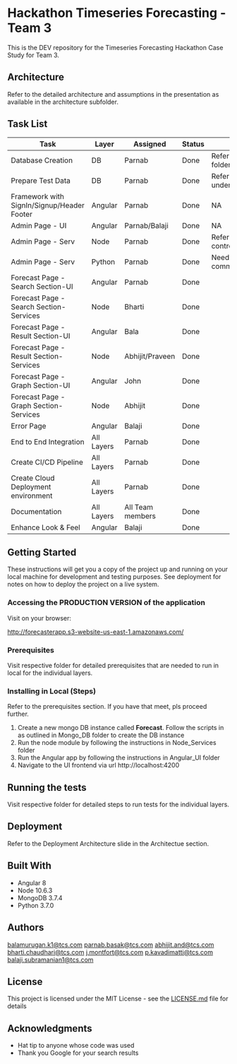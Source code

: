 # Hackathon Timeseries Forecasting - Team 3

This is the DEV repository for the Timeseries Forecasting Hackathon Case Study for Team 3.

## Architecture

Refer to the detailed architecture and assumptions in the presentation as available in the architecture subfolder.

## Task List

| Task |	Layer |	Assigned | Status | Comments |
| --- | --- | --- | --- | --- |
|Database Creation|	DB| Parnab | Done | Refer to the Mongo_DB folder|	
|Prepare Test Data|	DB| Parnab | Done | Refer to samples subfolder under Mongo_DB folder|
|Framework with SignIn/Signup/Header Footer|	Angular|	Parnab| Done | NA |
|Admin Page - UI|	Angular|	Parnab/Balaji| Done | NA |
|Admin Page - Serv|	Node| Parnab |Done | Refer the file controller/upload.controller.js |	
|Admin Page - Serv|	Python|	Parnab|Done |Needs a bit more inscript commeting |
|Forecast Page - Search Section-UI|	Angular|	Parnab  | Done | |
|Forecast Page - Search Section-Services|	Node|	Bharti| Done | |
|Forecast Page - Result Section-UI|	Angular|	Bala| Done | |
|Forecast Page - Result Section-Services|	Node|	Abhijit/Praveen| Done | |
|Forecast Page - Graph Section-UI|	Angular| John| Done | |
|Forecast Page - Graph Section-Services|	Node| Abhijit| Done |	
|Error Page|	Angular|	Balaji| Done | |
|End to End Integration|	All Layers| Parnab | Done | |	
|Create CI/CD Pipeline|	All Layers| Parnab | Done | |
|Create Cloud Deployment environment|	All Layers| Parnab | Done | |
|Documentation|	All Layers| All Team members | Done | |
|Enhance Look & Feel|	Angular| Balaji | Done | |	

## Getting Started

These instructions will get you a copy of the project up and running on your local machine for development and testing purposes. See deployment for notes on how to deploy the project on a live system.

### Accessing the PRODUCTION VERSION of the application
Visit on your browser:

http://forecasterapp.s3-website-us-east-1.amazonaws.com/

### Prerequisites
Visit respective folder for detailed prerequisites that are needed to run in local for the individual layers.


### Installing in Local (Steps)
Refer to the prerequisites section. If you have that meet, pls proceed further. 

1. Create a new mongo DB instance called **Forecast**. Follow the scripts in as outlined in Mongo_DB folder to create the DB instance
2. Run the node module by following the instructions in Node_Services folder
3. Run the Angular app by following the instructions in Angular_UI folder
4. Navigate to the UI frontend via url http://localhost:4200

## Running the tests

Visit respective folder for detailed steps to run tests for the individual layers.

## Deployment

Refer to the Deployment Architecture slide in the Architectue section.

## Built With
- Angular 8
- Node 10.6.3
- MongoDB 3.7.4
- Python 3.7.0

## Authors

balamurugan.k1@tcs.com
parnab.basak@tcs.com
abhijit.and@tcs.com
bharti.chaudhari@tcs.com
j.montfort@tcs.com
p.kavadimatti@tcs.com
balaji.subramanian1@tcs.com

## License

This project is licensed under the MIT License - see the [LICENSE.md](LICENSE.md) file for details

## Acknowledgments

* Hat tip to anyone whose code was used
* Thank you Google for your search results

